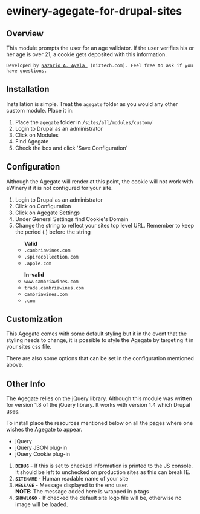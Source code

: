 ewinery-agegate-for-drupal-sites
================================
<div class="section">

<h2>Overview</h2>
<p>This module prompts the user for an age validator. If the user verifies his or her age is over 21, a cookie gets deposited with this information.</p>
<p><code>Developed by <a href="mailto:nazario@niztech.com">Nazario A. Ayala </a> (niztech.com). Feel free to ask if you have questions.</code></p>
</div>

<div class="section">
<h2>Installation</h2>
<p>Installation is simple. Treat the <code>agegate</code> folder as you would any other custom module. Place it in:</p>
<ol>
<li>Place the <code>agegate</code> folder in <code>/sites/all/modules/custom/</code></li>
<li>Login to Drupal as an administrator</li>
<li>Click on Modules</li>
<li>Find Agegate</li>
<li>Check the box and click 'Save Configuration'</li>
</ol>

<div class="section">
<h2>Configuration</h2>
<p>Although the Agegate will render at this point, the cookie will not work with eWinery if it is not configured for your site.</p>
<ol>
<li>Login to Drupal as an administrator</li>
<li>Click on Configuration</li>
<li>Click on Agegate Settings</li>
<li>Under General Settings find Cookie's Domain</li>
<li>Change the string to reflect your sites top level URL. Remember to keep the period (.) before the string</li>
<ul><strong>Valid</strong>
<li><code>.cambriawines.com</code></li>
<li><code>.spirecollection.com</code></li>
<li><code>.apple.com</code></li>
</ul>
<ul><strong>In-valid</strong>
<li><code>www.cambriawines.com</code></li>
<li><code>trade.cambriawines.com</code></li>
<li><code>cambriawines.com</code></li>
<li><code>.com</code></li>
</ul>
</ol>
</div>

<div class="section">
<h2>Customization</h2>
<p>This Agegate comes with some default styling but it in the event that the styling needs to change, it is possible to style the Agegate by targeting it in your sites css file.</p>
<p>There are also some options that can be set in the configuration mentioned above.</p>
</div>

<div class="section">
<h2>Other Info</h2>
<p>The Agegate relies on the jQuery library. Although this module was written for version 1.8 of the jQuery library. It works with version 1.4 which Drupal uses.</p>
<p>To install place the resources mentioned below on all the pages where one wishes the Agegate to appear.</p>
<ul>
<li>jQuery</li>
<li>jQuery JSON plug-in</li>
<li>jQuery Cookie plug-in</li>
</ul>

<ol>
<li><strong><code>DEBUG</code></strong> - If this is set to checked information is printed to the JS console. It should be left to unchecked on production sites as this can break IE.</li>
<li><strong><code>SITENAME</code></strong> - Human readable name of your site</li>
<li><strong><code>MESSAGE</code></strong> - Message displayed to the end user.<br><strong>NOTE:</strong> The message added here is wrapped in p tags</li>
<li><strong><code>SHOWLOGO</code></strong> - If checked the default site logo file will be, otherwise no image will be loaded.</li>
</ol>

</div>